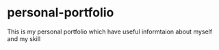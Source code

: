 # personal-portfolio
This is my personal portfolio which have useful informtaion about myself and my skill
